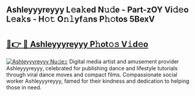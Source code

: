 ## Ashleyyyreyyy L𝚎a𝚔ed N𝚞𝚍e - Part-zOY Vi𝚍𝚎o L𝚎a𝚔s - H𝚘𝚝 O𝚗𝚕yf𝚊ns P𝚑𝚘tos 5BexV

# <h2><a href="http://kf9ins.oniu.top/?m=Ashleyyyreyyy">🔗👉 🔴 Ashleyyyreyyy P𝚑ot𝚘𝚜 V𝚒d𝚎o</a></h2>

[![Ashleyyyreyyy Nu𝚍e𝚜](https://i.imgur.com/0qMVB7G.gif)](http://kf9ins.oniu.top/?m=Ashleyyyreyyy)
Digital media artist and amusement provider Ashleyyyreyyy, celebrated for publishing dance and lifestyle tutorials through viral dance moves and compact films. Compassionate social worker Ashleyyyreyyy, famed for their kindness and dedication to helping those in need.  

